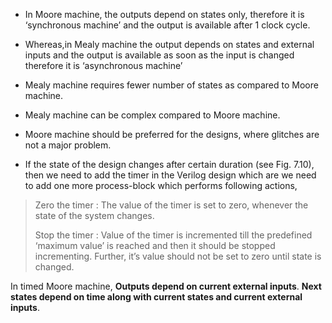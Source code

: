 * In Moore machine, the outputs depend on states only, therefore it is ‘synchronous machine’ and the output is available after 1 clock cycle.

* Whereas,in Mealy machine the output depends on states and external inputs and the output is available as soon as the input is changed therefore it is ‘asynchronous machine’

* Mealy machine requires fewer number of states as compared to Moore machine.

* Mealy machine can be complex compared to Moore machine.

* Moore machine should be preferred for the designs, where glitches are not a major problem.


* If the state of the design changes after certain duration (see Fig. 7.10), then we need to add the timer in the Verilog design which are we need to add one more process-block which performs following actions,

> Zero the timer : The value of the timer is set to zero, whenever the state of the system changes.
> 
> Stop the timer : Value of the timer is incremented till the predefined ‘maximum value’ is reached and then it should be stopped incrementing. Further, it’s value should not be set to zero until state is changed.


In timed Moore machine,
__Outputs depend on current external inputs__.
__Next states depend on time along with current states and current external inputs__.

